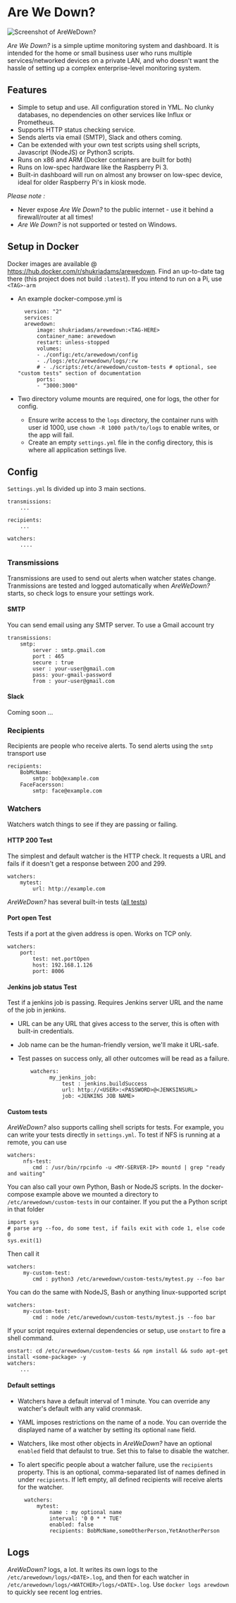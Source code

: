 # Are We Down?

![Screenshot of AreWeDown?](https://github.com/shukriadams/arewedown/blob/master/screenshot.PNG)

*Are We Down?* is a simple uptime monitoring system and dashboard. It is intended for the home or small business user who runs multiple services/networked devices on a private LAN, and who doesn't want the hassle of setting up a complex enterprise-level monitoring system. 

## Features 

- Simple to setup and use. All configuration stored in YML. No clunky databases, no dependencies on other services like Influx or Prometheus. 
- Supports HTTP status checking service.
- Sends alerts via email (SMTP), Slack and others coming.
- Can be extended with your own test scripts using shell scripts, Javascript (NodeJS) or Python3 scripts.
- Runs on x86 and ARM (Docker containers are built for both) 
- Runs on low-spec hardware like the Raspberry Pi 3.
- Built-in dashboard will run on almost any browser on low-spec device, ideal for older Raspberry Pi's in kiosk mode. 

*Please note :*

- Never expose *Are We Down?* to the public internet - use it behind a firewall/router at all times! 
- *Are We Down?* is not supported or tested on Windows.

## Setup in Docker

Docker images are available @ https://hub.docker.com/r/shukriadams/arewedown. Find an up-to-date tag there (this project does not build `:latest`). If you intend to run on a Pi, use `<TAG>-arm`

- An example docker-compose.yml is

        version: "2"
        services:
        arewedown:
            image: shukriadams/arewedown:<TAG-HERE>
            container_name: arewedown
            restart: unless-stopped
            volumes:
            - ./config:/etc/arewedown/config
            - ./logs:/etc/arewedown/logs/:rw
            # - ./scripts:/etc/arewedown/custom-tests # optional, see "custom tests" section of documentation
            ports:
            - "3000:3000"

- Two directory volume mounts are required, one for logs, the other for config.
    - Ensure write access to the `logs` directory, the container runs with user id 1000, use `chown -R 1000 path/to/logs` to enable writes, or the app will fail.
    - Create an empty `settings.yml` file in the config directory, this is where all application settings live.

## Config

`Settings.yml` Is divided up into 3 main sections. 

    transmissions:
        ...

    recipients:
        ...

    watchers:
        ....

### Transmissions

Transmissions are used to send out alerts when watcher states change. Tranmissions are tested and logged automatically when *AreWeDown?* starts, so check logs to ensure your settings work.

#### SMTP

You can send email using any SMTP server. To use a Gmail account try

    transmissions:
        smtp:
            server : smtp.gmail.com
            port : 465
            secure : true
            user : your-user@gmail.com
            pass: your-gmail-password
            from : your-user@gmail.com

#### Slack

Coming soon ...

### Recipients

Recipients are people who receive alerts. To send alerts using the `smtp` transport use

    recipients:
        BobMcName:
            smtp: bob@example.com
        FaceFacersson:
            smtp: face@example.com

### Watchers

Watchers watch things to see if they are passing or failing.

#### HTTP 200 Test

The simplest and default watcher is the HTTP check. It requests a URL and fails if it doesn't get a response between 200 and 299.

    watchers:
        mytest:
            url: http://example.com

*AreWeDown?* has several built-in tests ([all tests](https://github.com/shukriadams/arewedown/tree/master/src/tests))

#### Port open Test

Tests if a port at the given address is open. Works on TCP only.

    watchers:
        port:
            test: net.portOpen
            host: 192.168.1.126
            port: 8006

#### Jenkins job status Test

Test if a jenkins job is passing. Requires Jenkins server URL and the name of the job in jenkins. 

- URL can be any URL that gives access to the server, this is often with built-in credentials. 
- Job name can be the human-friendly version, we'll make it URL-safe.
- Test passes on success only, all other outcomes will be read as a failure. 

          watchers:
                my_jenkins_job:
                    test : jenkins.buildSuccess
                    url: http://<USER>:<PASSWORD>@<JENKSINSURL>
                    job: <JENKINS JOB NAME>

#### Custom tests

*AreWeDown?* also supports calling shell scripts for tests. For example, you can write your tests directly in `settings.yml`. To test if NFS is running at a remote, you can use

    watchers:
         nfs-test:
            cmd : /usr/bin/rpcinfo -u <MY-SERVER-IP> mountd | grep "ready and waiting"

You can also call your own Python, Bash or NodeJS scripts. In the docker-compose example above we mounted a directory to `/etc/arewedown/custom-tests` in our container. If you put the a Python script in that folder 

    import sys
    # parse arg --foo, do some test, if fails exit with code 1, else code 0
    sys.exit(1)

Then call it

    watchers:
         my-custom-test:
            cmd : python3 /etc/arewedown/custom-tests/mytest.py --foo bar

You can do the same with NodeJS, Bash or anything linux-supported script

    watchers:
         my-custom-test:
            cmd : node /etc/arewedown/custom-tests/mytest.js --foo bar

If your script requires external dependencies or setup, use `onstart` to fire a shell command.

    onstart: cd /etc/arewedown/custom-tests && npm install && sudo apt-get install <some-package> -y
    watchers:
        ...

#### Default settings

- Watchers have a default interval of 1 minute. You can override any watcher's default with any valid cronmask.
- YAML imposes restrictions on the name of a node. You can override the displayed name of a watcher by setting its optional `name` field.
- Watchers, like most other objects in *AreWeDown?* have an optional `enabled` field that defaulst to true. Set this to false to disable the watcher.
- To alert specific people about a watcher failure, use the `recipients` property. This is an optional, comma-separated list of names defined in under `recipients`. If left empty, all defined recipients will receive alerts for the watcher.

        watchers:
            mytest:
                name : my optional name
                interval: '0 0 * * TUE'
                enabled: false
                recipients: BobMcName,someOtherPerson,YetAnotherPerson

## Logs

*AreWeDown?* logs, a lot. It writes its own logs to the `/etc/arewedown/logs/<DATE>.log`, and then for each watcher in `/etc/arewedown/logs/<WATCHER>/logs/<DATE>.log`. Use `docker logs arewdown` to quickly see recent log entries.        